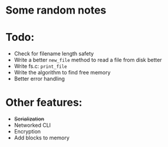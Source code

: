 # Some random notes

# Todo:
 * Check for filename length safety
 * Write a better `new_file` method to read a file from disk better
 * Write fs.c: `print_file`
 * Write the algorithm to find free memory
 * Better error handling

# Other features:
 * ~~Serialization~~
 * Networked CLI
 * Encryption
 * Add blocks to memory

